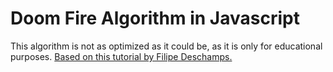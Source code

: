 # Doom Fire Algorithm in Javascript

This algorithm is not as optimized as it could be, as it is only for educational purposes.
[Based on this tutorial by Filipe Deschamps.](https://www.youtube.com/watch?v=HCjDjsHPOco)

